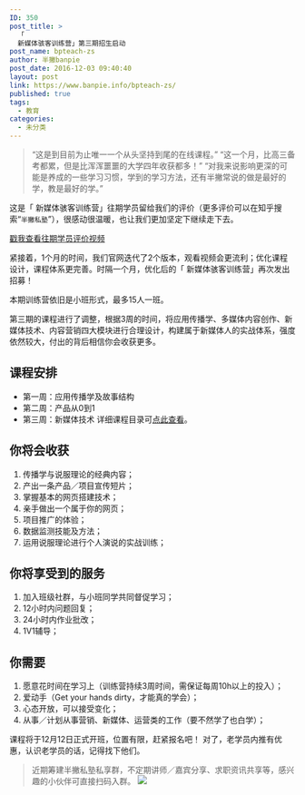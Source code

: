 ```yaml
---
ID: 350
post_title: >
  「
  新媒体骇客训练营」第三期招生启动
post_name: bpteach-zs
author: 半撇banpie
post_date: 2016-12-03 09:40:40
layout: post
link: https://www.banpie.info/bpteach-zs/
published: true
tags:
  - 教育
categories:
  - 未分类
---
```

> “这是到目前为止唯一一个从头坚持到尾的在线课程。” “这一个月，比高三备考都累，但是比浑浑噩噩的大学四年收获都多！” “对我来说影响更深的可能是养成的一些学习习惯，学到的学习方法，还有半撇常说的做是最好的学，教是最好的学。”

这是「 新媒体骇客训练营」往期学员留给我们的评价（更多评价可以在知乎搜索“`半撇私塾`”），很感动很温暖，也让我们更加坚定下继续走下去。

[戳我查看往期学员评价视频][1]

紧接着，1个月的时间，我们官网迭代了2个版本，观看视频会更流利；优化课程设计，课程体系更完善。时隔一个月，优化后的「 新媒体骇客训练营」再次发出招募！

本期训练营依旧是小班形式，最多15人一班。

第三期的课程进行了调整，根据3周的时间，将应用传播学、多媒体内容创作、新媒体技术、内容营销四大模块进行合理设计，构建属于新媒体人的实战体系，强度依然较大，付出的背后相信你会收获更多。

## 课程安排

*   第一周：应用传播学及故事结构
*   第二周：产品从0到1
*   第三周：新媒体技术 详细课程目录可[点此查看][2]。

## 你将会收获

1.  传播学与说服理论的经典内容；
2.  产出一条产品／项目宣传短片；
3.  掌握基本的网页搭建技术；
4.  亲手做出一个属于你的网页；
5.  项目推广的体验；
6.  数据监测技能及方法；
7.  运用说服理论进行个人演说的实战训练；

## 你将享受到的服务

1.  加入班级社群，与小班同学共同督促学习；
2.  12小时内问题回复；
3.  24小时内作业批改；
4.  1V1辅导；

## 你需要

1.  愿意花时间在学习上（训练营持续3周时间，需保证每周10h以上的投入）；
2.  爱动手（Get your hands dirty，才能真的学会）；
3.  心态开放，可以接受变化；
4.  从事／计划从事营销、新媒体、运营类的工作（要不然学了也白学）；

课程将于12月12日正式开班，位置有限，赶紧报名吧！ 对了，老学员内推有优惠，认识老学员的话，记得找下他们。

> 近期筹建半撇私塾私享群，不定期讲师／嘉宾分享、求职资讯共享等，感兴趣的小伙伴可直接扫码入群。 ![][3]

 [1]: https://v.qq.com/x/page/x0351hru5gc.html
 [2]: http://learn.bpteach.com/course/17?previewAs=guest
 [3]: http://obfe8r4sl.bkt.clouddn.com/WechatIMG12.jpeg
<!--stackedit_data:
eyJoaXN0b3J5IjpbNjE3NTQyN119
-->
